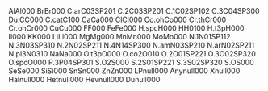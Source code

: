 <tr><td>Al</td><td>Al</td><td>0</td><td>0</td><td></td><td></td><td>0</td></td></tr>
<tr><td>Br</td><td>Br</td><td>0</td><td>0</td><td></td><td></td><td>0</td></td></tr>
<tr><td>C.ar</td><td>C</td><td>0</td><td>3</td><td>SP2</td><td>0</td><td>1</td></td></tr>
<tr><td>C.2</td><td>C</td><td>0</td><td>3</td><td>SP2</td><td>0</td><td>1</td></td></tr>
<tr><td>C.1</td><td>C</td><td>0</td><td>2</td><td>SP1</td><td>0</td><td>2</td></td></tr>
<tr><td>C.3</td><td>C</td><td>0</td><td>4</td><td>SP3</td><td>0</td><td>0</td></td></tr>
<tr><td>Du.C</td><td>C</td><td>0</td><td>0</td><td></td><td></td><td>0</td></td></tr>
<tr><td>C.cat</td><td>C</td><td>1</td><td>0</td><td></td><td></td><td>0</td></td></tr>
<tr><td>Ca</td><td>Ca</td><td>0</td><td>0</td><td></td><td></td><td>0</td></td></tr>
<tr><td>Cl</td><td>Cl</td><td>0</td><td>0</td><td></td><td></td><td>0</td></td></tr>
<tr><td>Co.oh</td><td>Co</td><td>0</td><td>0</td><td></td><td></td><td>0</td></td></tr>
<tr><td>Cr.th</td><td>Cr</td><td>0</td><td>0</td><td></td><td></td><td>0</td></td></tr>
<tr><td>Cr.oh</td><td>Cr</td><td>0</td><td>0</td><td></td><td></td><td>0</td></td></tr>
<tr><td>Cu</td><td>Cu</td><td>0</td><td>0</td><td></td><td></td><td>0</td></td></tr>
<tr><td>F</td><td>F</td><td>0</td><td>0</td><td></td><td></td><td>0</td></td></tr>
<tr><td>Fe</td><td>Fe</td><td>0</td><td>0</td><td></td><td></td><td>0</td></td></tr>
<tr><td>H.spc</td><td>H</td><td>0</td><td>0</td><td></td><td></td><td>0</td></td></tr>
<tr><td>H</td><td>H</td><td>0</td><td>1</td><td></td><td>0</td><td>0</td></td></tr>
<tr><td>H.t3p</td><td>H</td><td>0</td><td>0</td><td></td><td></td><td>0</td></td></tr>
<tr><td>I</td><td>I</td><td>0</td><td>0</td><td></td><td></td><td>0</td></td></tr>
<tr><td>K</td><td>K</td><td>0</td><td>0</td><td></td><td></td><td>0</td></td></tr>
<tr><td>Li</td><td>Li</td><td>0</td><td>0</td><td></td><td></td><td>0</td></td></tr>
<tr><td>Mg</td><td>Mg</td><td>0</td><td>0</td><td></td><td></td><td>0</td></td></tr>
<tr><td>Mn</td><td>Mn</td><td>0</td><td>0</td><td></td><td></td><td>0</td></td></tr>
<tr><td>Mo</td><td>Mo</td><td>0</td><td>0</td><td></td><td></td><td>0</td></td></tr>
<tr><td>N.1</td><td>N</td><td>0</td><td>1</td><td>SP1</td><td>1</td><td>2</td></td></tr>
<tr><td>N.3</td><td>N</td><td>0</td><td>3</td><td>SP3</td><td>1</td><td>0</td></td></tr>
<tr><td>N.2</td><td>N</td><td>0</td><td>2</td><td>SP2</td><td>1</td><td>1</td></td></tr>
<tr><td>N.4</td><td>N</td><td>1</td><td>4</td><td>SP3</td><td>0</td><td>0</td></td></tr>
<tr><td>N.am</td><td>N</td><td>0</td><td>3</td><td>SP2</td><td>1</td><td>0</td></td></tr>
<tr><td>N.ar</td><td>N</td><td>0</td><td>2</td><td>SP2</td><td>1</td><td>1</td></td></tr>
<tr><td>N.pl3</td><td>N</td><td>0</td><td>3</td><td></td><td>1</td><td>0</td></td></tr>
<tr><td>Na</td><td>Na</td><td>0</td><td>0</td><td></td><td></td><td>0</td></td></tr>
<tr><td>O.t3p</td><td>O</td><td>0</td><td>0</td><td></td><td></td><td>0</td></td></tr>
<tr><td>O.co2</td><td>O</td><td>0</td><td>1</td><td></td><td></td><td>0</td></td></tr>
<tr><td>O.2</td><td>O</td><td>0</td><td>1</td><td>SP2</td><td>2</td><td>1</td></td></tr>
<tr><td>O.3</td><td>O</td><td>0</td><td>2</td><td>SP3</td><td>2</td><td>0</td></td></tr>
<tr><td>O.spc</td><td>O</td><td>0</td><td>0</td><td></td><td></td><td>0</td></td></tr>
<tr><td>P.3</td><td>P</td><td>0</td><td>4</td><td>SP3</td><td>0</td><td>1</td></td></tr>
<tr><td>S.O2</td><td>S</td><td>0</td><td>0</td><td></td><td></td><td>0</td></td></tr>
<tr><td>S.2</td><td>S</td><td>0</td><td>1</td><td>SP2</td><td>2</td><td>1</td></td></tr>
<tr><td>S.3</td><td>S</td><td>0</td><td>2</td><td>SP3</td><td>2</td><td>0</td></td></tr>
<tr><td>S.O</td><td>S</td><td>0</td><td>0</td><td></td><td></td><td>0</td></td></tr>
<tr><td>Se</td><td>Se</td><td>0</td><td>0</td><td></td><td></td><td>0</td></td></tr>
<tr><td>Si</td><td>Si</td><td>0</td><td>0</td><td></td><td></td><td>0</td></td></tr>
<tr><td>Sn</td><td>Sn</td><td>0</td><td>0</td><td></td><td></td><td>0</td></td></tr>
<tr><td>Zn</td><td>Zn</td><td>0</td><td>0</td><td></td><td></td><td>0</td></td></tr>
<tr><td>LP</td><td>null</td><td>0</td><td>0</td><td></td><td></td><td>0</td></td></tr>
<tr><td>Any</td><td>null</td><td>0</td><td>0</td><td></td><td></td><td>0</td></td></tr>
<tr><td>X</td><td>null</td><td>0</td><td>0</td><td></td><td></td><td>0</td></td></tr>
<tr><td>Hal</td><td>null</td><td>0</td><td>0</td><td></td><td></td><td>0</td></td></tr>
<tr><td>Het</td><td>null</td><td>0</td><td>0</td><td></td><td></td><td>0</td></td></tr>
<tr><td>Hev</td><td>null</td><td>0</td><td>0</td><td></td><td></td><td>0</td></td></tr>
<tr><td>Du</td><td>null</td><td>0</td><td>0</td><td></td><td></td><td>0</td></td></tr>
